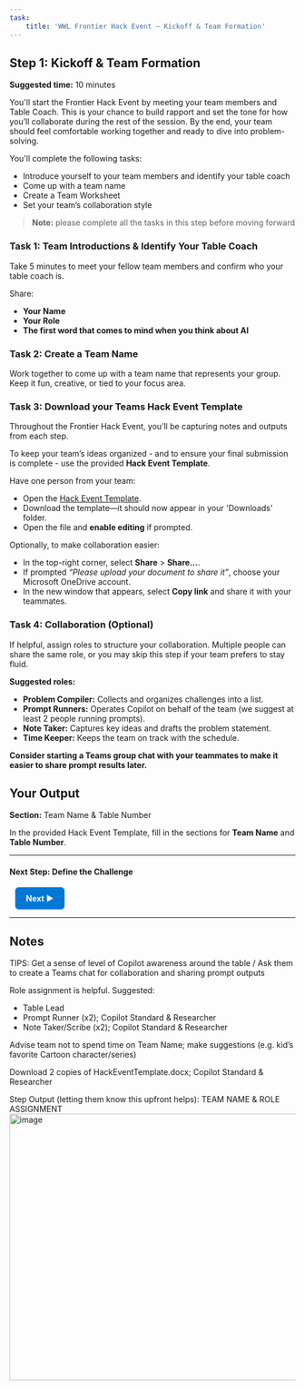 ```yaml
---
task:
    title: 'WWL Frontier Hack Event – Kickoff & Team Formation'
---
```


## Step 1: Kickoff & Team Formation

**Suggested time:** 10 minutes

You'll start the Frontier Hack Event  by meeting your team members and Table Coach. This is your chance to build rapport and set the tone for how you’ll collaborate during the rest of the session. By the end, your team should feel comfortable working together and ready to dive into problem-solving.  

You'll complete the following tasks:  

- Introduce yourself to your team members and identify your table coach  
- Come up with a team name  
- Create a Team Worksheet  
- Set your team’s collaboration style  

> **Note:** please complete all the tasks in this step before moving forward

### Task 1: Team Introductions & Identify Your Table Coach  

Take 5 minutes to meet your fellow team members and confirm who your table coach is.

Share:  

- **Your Name**  
- **Your Role**  
- **The first word that comes to mind when you think about AI**

### Task 2: Create a Team Name  

Work together to come up with a team name that represents your group. Keep it fun, creative, or tied to your focus area.  

### Task 3: Download your Teams Hack Event Template

Throughout the Frontier Hack Event, you’ll be capturing notes and outputs from each step.  

To keep your team’s ideas organized - and to ensure your final submission is complete - use the provided **Hack Event Template**.  

Have one person from your team:  

- Open the <a href="https://github.com/MicrosoftLearning/Frontier-Hack-Event/raw/refs/heads/master/Resourcefiles/HackEventTemplate.docx" target="_blank">Hack Event Template</a>.
- Download the template—it should now appear in your 'Downloads' folder.
- Open the file and **enable editing** if prompted.  

Optionally, to make collaboration easier:  

- In the top-right corner, select **Share** > **Share...**.  
- If prompted *“Please upload your document to share it”*, choose your Microsoft OneDrive account.  
- In the new window that appears, select **Copy link** and share it with your teammates.  

### Task 4: Collaboration (Optional)  

If helpful, assign roles to structure your collaboration. Multiple people can share the same role, or you may skip this step if your team prefers to stay fluid.  

**Suggested roles:**  

- **Problem Compiler:** Collects and organizes challenges into a list.  
- **Prompt Runners:** Operates Copilot on behalf of the team (we suggest at least 2 people running prompts).  
- **Note Taker:** Captures key ideas and drafts the problem statement.  
- **Time Keeper:** Keeps the team on track with the schedule.

**Consider starting a Teams group chat with your teammates to make it easier to share prompt results later.**

## Your Output  

**Section:** Team Name & Table Number  

In the provided Hack Event Template, fill in the sections for **Team Name** and **Table Number**.  

---

#### Next Step: Define the Challenge

<a href="https://microsoftlearning.github.io/Frontier-Hack-Event/Instructions/Labs/2-define-the-challenge.html" 
   style="display:inline-block; padding:10px 18px; border:1px solid #0078D4; border-radius:6px; 
          background-color:#0078D4; color:#ffffff; font-weight:bold; text-decoration:none; margin-left:10px;">
   Next &#x25B6;
</a>

---
## Notes

TIPS:
Get a sense of level of Copilot awareness around the table / Ask them to create a Teams chat for collaboration and sharing prompt outputs

Role assignment is helpful. Suggested:
- Table Lead
- Prompt Runner (x2); Copilot Standard & Researcher
- Note Taker/Scribe (x2); Copilot Standard & Researcher

Advise team not to spend time on Team Name; make suggestions (e.g. kid’s favorite Cartoon character/series)

Download 2 copies of HackEventTemplate.docx; Copilot Standard & Researcher

Step Output (letting them know this upfront helps): TEAM NAME & ROLE ASSIGNMENT
<img width="2064" height="470" alt="image" src="https://github.com/user-attachments/assets/ce979b94-f234-4fea-bc36-38cc1d7f9441" />

